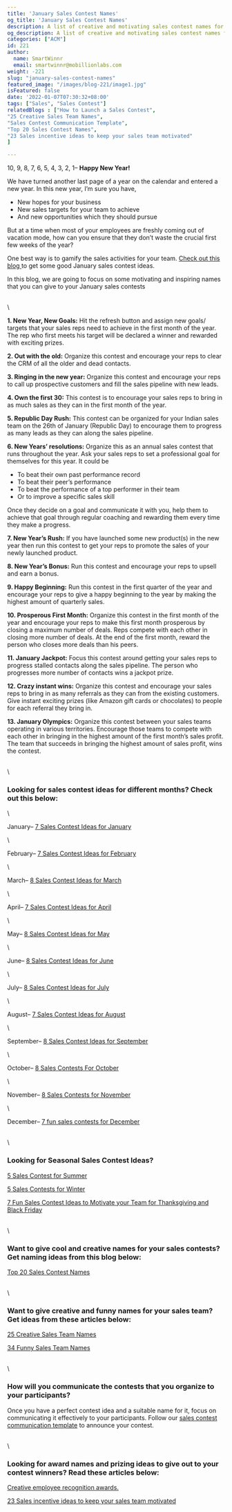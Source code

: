```yaml
---
title: 'January Sales Contest Names'
og_title: 'January Sales Contest Names'
description: A list of creative and motivating sales contest names for January
og_description: A list of creative and motivating sales contest names for January
categories: ["ACM"]
id: 221
author:
  name: SmartWinnr
  email: smartwinnr@mobillionlabs.com
weight: -221
slug: "january-sales-contest-names"
featured_image: "/images/blog-221/image1.jpg"
isFeatured: false
date: '2022-01-07T07:30:32+08:00'
tags: ["Sales", "Sales Contest"]
relatedBlogs : ["How to Launch a Sales Contest",
"25 Creative Sales Team Names",
"Sales Contest Communication Template",
"Top 20 Sales Contest Names",
"23 Sales incentive ideas to keep your sales team motivated"
]

---
```


10, 9, 8, 7, 6, 5, 4, 3, 2, 1– **Happy New Year!**

We have turned another last page of a year on the calendar and entered a new year. In this new year, I’m sure you have,

* New hopes for your business
* New sales targets for your team to achieve
* And new opportunities which they should pursue

But at a time when most of your employees are freshly coming out of vacation mode, how can you ensure that they don’t waste the crucial first few weeks of the year?

One best way is to gamify the sales activities for your team. [ Check out this blog ](https://www.smartwinnr.com/post/7-sales-contest-ideas-for-january/) to get some good January sales contest ideas.

In this blog, we are going to focus on some motivating and inspiring names that you can give to your January sales contests

\
\

**1. New Year, New Goals:** Hit the refresh button and assign new goals/ targets that your sales reps need to achieve in the first month of the year. The rep who first meets his target will be declared a winner and rewarded with exciting prizes. 

**2. Out with the old:** Organize this contest and encourage your reps to clear the CRM of all the older and dead contacts.

**3. Ringing in the new year:** Organize this contest and encourage your reps to call up prospective customers and fill the sales pipeline with new leads.

**4. Own the first 30:** This contest is to encourage your sales reps to bring in as much sales as they can in the first month of the year.

**5. Republic Day Rush:** This contest can be organized for your Indian sales team on the 26th of January (Republic Day) to encourage them to progress as many leads as they can along the sales pipeline.

**6. New Years’ resolutions:** Organize this as an annual sales contest that runs throughout the year. Ask your sales reps to set a professional goal for themselves for this year. It could be

<div class="ml-margin-left20">
    <ul type="a">
        <li>To beat their own past performance record</li>
        <li>To beat their peer’s performance</li>
        <li>To beat the performance of a top performer in their team </li>
        <li>Or to improve a specific sales skill</li>
    </ul>
</div>


Once they decide on a goal and communicate it with you, help them to achieve that goal through regular coaching and rewarding them every time they make a progress.

**7. New Year’s Rush:**  If you have launched some new product(s) in the new year then run this contest to get your reps to promote the sales of your newly launched product.

**8. New Year’s Bonus:** Run this contest and encourage your reps to upsell and earn a bonus.

**9. Happy Beginning:** Run this contest in the first quarter of the year and encourage your reps to give a happy beginning to the year by making the highest amount of quarterly sales.

**10. Prosperous First Month:**  Organize this contest in the first month of the year and encourage your reps to make this first month prosperous by closing a maximum number of deals. Reps compete with each other in closing more number of deals. At the end of the first month, reward the person who closes more deals than his peers.

**11. January Jackpot:**  Focus this contest around getting your sales reps to progress stalled contacts along the sales pipeline. The person who progresses more number of contacts wins a jackpot prize.

**12. Crazy instant wins:** Organize this contest and encourage your sales reps to bring in as many referrals as they can from the existing customers. Give instant exciting prizes (like Amazon gift cards or chocolates) to people for each referral they bring in.

**13. January Olympics:** Organize this contest between your sales teams operating in various territories. Encourage those teams to compete with each other in bringing in the highest amount of the first month’s sales profit. The team that succeeds in bringing the highest amount of sales profit, wins the contest.

\
\

### **Looking for sales contest ideas for different months? Check out this below:**

\

January– [7 Sales Contest Ideas for January](https://www.smartwinnr.com/post/7-sales-contest-ideas-for-january/)

\

February– [7 Sales Contest Ideas for February](https://www.smartwinnr.com/post/7-sales-contest-ideas-for-february/)

\

March– [ 8 Sales Contest Ideas for March](https://www.smartwinnr.com/post/8-sales-contest-ideas-for-march/)

\

April– [7 Sales Contest Ideas for April](https://www.smartwinnr.com/post/7-sales-contest-ideas-for-april/)

\


May– [8 Sales Contest Ideas for May](https://www.smartwinnr.com/post/8-sales-contest-ideas-for-may/)

\


June– [8 Sales Contest Ideas for June](https://www.smartwinnr.com/post/8-sales-contest-ideas-for-june/)

\


July– [8 Sales Contest Ideas for July](https://www.smartwinnr.com/post/8-sales-contest-ideas-for-july-2021/)

\

August– [7 Sales Contest Ideas for August](https://www.smartwinnr.com/post/7-sales-contest-ideas-for-august/)

\

September– [8 Sales Contest Ideas for September](https://www.smartwinnr.com/post/8-sales-contest-ideas-for-september/)

\

October– [8 Sales Contests For October](https://smartwinnr.com/post/8-sales-contests-for-october/)

\

November– [8 Sales Contests for November](https://smartwinnr.com/post/8-sales-contests-for-november/)

\

December– [7 fun sales contests for December](https://smartwinnr.com/post/7-fun-sales-contests-for-december/)

\
\

### **Looking for Seasonal Sales Contest Ideas?**

[5 Sales Contest for Summer](https://smartwinnr.com/post/5-sales-contest-for-summer/)

[5 Sales Contests for Winter](https://smartwinnr.com/post/sales-contests-for-winter/)

[7 Fun Sales Contest Ideas to Motivate your Team for Thanksgiving and Black Friday](https://www.smartwinnr.com/post/7-fun-sales-contest-ideas-to-motivate-your-team-for-thanksgiving-and-black-friday/)

\
\

### **Want to give cool and creative names for your sales contests? Get naming ideas from this blog below:**

[Top 20 Sales Contest Names](https://www.smartwinnr.com/post/top-20-sales-contest-names/)

\
\

### **Want to give creative and funny names for your sales team? Get ideas from these articles below:**

[25 Creative Sales Team Names](https://www.smartwinnr.com/post/25-creative-sales-team-names/)

[34 Funny Sales Team Names](https://www.smartwinnr.com/post/funny-sales-team-names/)

\
\

### **How will you communicate the contests that you organize to your participants?**


Once you have a perfect contest idea and a suitable name for it, focus on communicating it effectively to your participants. Follow our [sales contest communication template](https://www.smartwinnr.com/post/sales-contest-communication-template/) to announce your contest.

\
\

### **Looking for award names and prizing ideas to give out to your contest winners? Read these articles below:**

[Creative employee recognition awards.](https://www.smartwinnr.com/post/creative-employee-recognition-award-names/)

[23 Sales incentive ideas to keep your sales team motivated](https://www.smartwinnr.com/post/sales-incentive-ideas-to-keep-your-sales-team-motivated/)
